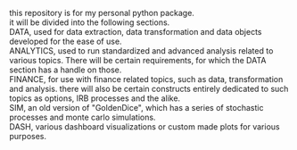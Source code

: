 this repository is for my personal python package.\
it will be divided into the following sections. \
DATA, used for data extraction, data transformation and data objects developed for the ease of use.\
ANALYTICS, used to run standardized and advanced analysis related to various topics. There will be certain requirements, for which the DATA section has a handle on those.\
FINANCE, for use with finance related topics, such as data, transformation and analysis. there will also be certain constructs entirely dedicated to such topics as options, IRB processes and the alike.\
SIM, an old version of "GoldenDice", which has a series of stochastic processes and monte carlo simulations.\
DASH, various dashboard visualizations or custom made plots for various purposes.
